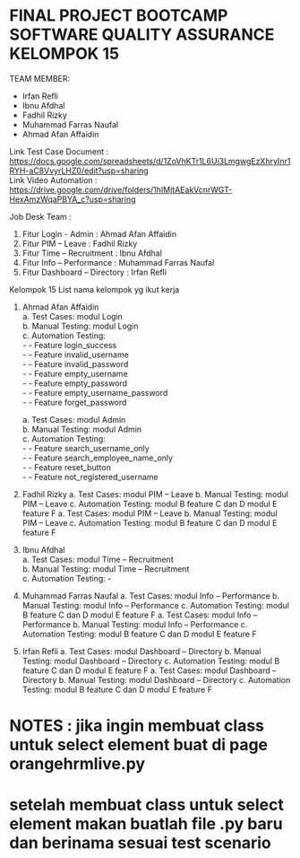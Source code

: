 # FINAL PROJECT BOOTCAMP SOFTWARE QUALITY ASSURANCE KELOMPOK 15

TEAM MEMBER:
- Irfan Refli
- Ibnu Afdhal
- Fadhil Rizky
- Muhammad Farras Naufal
- Ahmad Afan Affaidin


Link Test Case Document : https://docs.google.com/spreadsheets/d/1ZoVhKTr1L6Ui3LmgwgEzXhryInr1RYH-aC8VvyrLHZ0/edit?usp=sharing <br>
Link Video Automation : https://drive.google.com/drive/folders/1hIMjtAEakVcnrWGT-HexAmzWqaPBYA_c?usp=sharing

Job Desk Team :
1. Fitur Login - Admin : Ahmad Afan Affaidin
2. Fitur PIM – Leave : Fadhil Rizky
3. Fitur Time – Recruitment : Ibnu Afdhal
4. Fitur Info – Performance : Muhammad Farras Naufal
5. Fitur Dashboard – Directory : Irfan Refli

Kelompok 15
List nama kelompok yg ikut kerja

1. Ahmad Afan Affaidin<br>
      a. Test Cases: modul Login<br>
      b. Manual Testing: modul Login<br>
      c. Automation Testing: <br>
          - - Feature login_success<br>
          - - Feature invalid_username<br>
          - - Feature invalid_password<br>
          - - Feature empty_username<br>
          - - Feature empty_password<br>
          - - Feature empty_username_password<br>
          - - Feature forget_password<br>
       
      a. Test Cases: modul Admin<br>
      b. Manual Testing: modul Admin<br>
      c. Automation Testing: <br>
          - - Feature search_username_only<br>
          - - Feature search_employee_name_only<br>
          - - Feature reset_button<br>
          - - Feature not_registered_username<br>

2. Fadhil Rizky
a. Test Cases: modul PIM – Leave
b. Manual Testing: modul PIM – Leave
c. Automation Testing: 
      modul B feature C dan D
      modul E feature F
      a. Test Cases: modul PIM – Leave
      b. Manual Testing: modul PIM – Leave
      c. Automation Testing: 
            modul B feature C dan D
            modul E feature F

3. Ibnu Afdhal <br>
      a. Test Cases: modul Time – Recruitment <br>
      b. Manual Testing: modul Time – Recruitment <br>
      c. Automation Testing: -

4. Muhammad Farras Naufal
a. Test Cases: modul Info – Performance
b. Manual Testing: modul Info – Performance
c. Automation Testing: 
      modul B feature C dan D
      modul E feature F
      a. Test Cases: modul Info – Performance
      b. Manual Testing: modul Info – Performance
      c. Automation Testing: 
            modul B feature C dan D
            modul E feature F

5. Irfan Refli
a. Test Cases: modul Dashboard – Directory
b. Manual Testing: modul Dashboard – Directory
c. Automation Testing: 
      modul B feature C dan D
      modul E feature F
      a. Test Cases: modul Dashboard – Directory
      b. Manual Testing: modul Dashboard – Directory
      c. Automation Testing: 
            modul B feature C dan D
            modul E feature F


# NOTES : jika ingin membuat class untuk select element buat di page orangehrmlive.py
# setelah membuat class untuk select element makan buatlah file .py baru dan berinama sesuai test scenario
